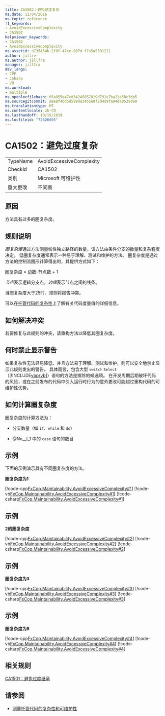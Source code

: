 ```yaml
---
title: CA1502：避免过度复杂
ms.date: 11/04/2016
ms.topic: reference
f1_keywords:
- AvoidExcessiveComplexity
- CA1502
helpviewer_keywords:
- CA1502
- AvoidExcessiveComplexity
ms.assetid: d735454b-2f8f-47ce-907d-f7a5a5391221
author: jillre
ms.author: jillfra
manager: jillfra
dev_langs:
- CPP
- CSharp
- VB
ms.workload:
- multiple
ms.openlocfilehash: 05a055e47cd34245057819d792e7ba21a58c3da5
ms.sourcegitcommit: a8e8f4bd5d508da34bbe9f2d4d9fa94da0539de0
ms.translationtype: MT
ms.contentlocale: zh-CN
ms.lasthandoff: 10/19/2019
ms.locfileid: "72626605"
---
```

# <a name="ca1502-avoid-excessive-complexity"></a>CA1502：避免过度复杂

|||
|-|-|
|TypeName|AvoidExcessiveComplexity|
|CheckId|CA1502|
|类别|Microsoft 可维护性|
|重大更改|不间断|

## <a name="cause"></a>原因

方法具有过多的圈复杂度。

## <a name="rule-description"></a>规则说明

*圈复杂度*通过方法测量线性独立路径的数量，该方法由条件分支的数量和复杂程度决定。 低圈复杂度通常表示一种易于理解、测试和维护的方法。 圈复杂度是通过方法的控制流图形计算得出的，其提供方式如下：

圈复杂度 = 边数-节点数 + 1

*节点*表示逻辑分支点，*边缘*表示节点之间的线条。

当圈复杂度大于25时，规则将报告冲突。

可以在[托管代码的复杂性](../code-quality/code-metrics-values.md)上了解有关代码度量值的详细信息。

## <a name="how-to-fix-violations"></a>如何解决冲突

若要修复与此规则的冲突，请重构方法以降低其圈复杂度。

## <a name="when-to-suppress-warnings"></a>何时禁止显示警告

如果复杂性无法轻易降低，并且方法易于理解、测试和维护，则可以安全地禁止显示此规则发出的警告。 具体而言，包含大型 `switch` `Select` （[!INCLUDE[vbprvb](../code-quality/includes/vbprvb_md.md)]）语句的方法是排除的候选项。 在开发周期后期破坏代码的风险，或在之前发布的代码中引入运行时行为的意外更改可能超过重构代码的可维护性优势。

## <a name="how-cyclomatic-complexity-is-calculated"></a>如何计算圈复杂度

圈复杂度的计算方法为：

- 分支数量（如 `if`、`while` 和 `do`）

- @No__t_1 中的 `case` 语句的数目

## <a name="example"></a>示例

下面的示例演示具有不同圈复杂度的方法。

**圈复杂度为1**

[!code-cpp[FxCop.Maintainability.AvoidExcessiveComplexity#1](../code-quality/codesnippet/CPP/ca1502-avoid-excessive-complexity_1.cpp)]
[!code-vb[FxCop.Maintainability.AvoidExcessiveComplexity#1](../code-quality/codesnippet/VisualBasic/ca1502-avoid-excessive-complexity_1.vb)]
[!code-csharp[FxCop.Maintainability.AvoidExcessiveComplexity#1](../code-quality/codesnippet/CSharp/ca1502-avoid-excessive-complexity_1.cs)]

## <a name="example"></a>示例

**2的圈复杂度**

[!code-cpp[FxCop.Maintainability.AvoidExcessiveComplexity#2](../code-quality/codesnippet/CPP/ca1502-avoid-excessive-complexity_2.cpp)]
[!code-vb[FxCop.Maintainability.AvoidExcessiveComplexity#2](../code-quality/codesnippet/VisualBasic/ca1502-avoid-excessive-complexity_2.vb)]
[!code-csharp[FxCop.Maintainability.AvoidExcessiveComplexity#2](../code-quality/codesnippet/CSharp/ca1502-avoid-excessive-complexity_2.cs)]

## <a name="example"></a>示例

**圈复杂度为3**

[!code-cpp[FxCop.Maintainability.AvoidExcessiveComplexity#3](../code-quality/codesnippet/CPP/ca1502-avoid-excessive-complexity_3.cpp)]
[!code-vb[FxCop.Maintainability.AvoidExcessiveComplexity#3](../code-quality/codesnippet/VisualBasic/ca1502-avoid-excessive-complexity_3.vb)]
[!code-csharp[FxCop.Maintainability.AvoidExcessiveComplexity#3](../code-quality/codesnippet/CSharp/ca1502-avoid-excessive-complexity_3.cs)]

## <a name="example"></a>示例

**圈复杂度为8**

[!code-cpp[FxCop.Maintainability.AvoidExcessiveComplexity#4](../code-quality/codesnippet/CPP/ca1502-avoid-excessive-complexity_4.cpp)]
[!code-vb[FxCop.Maintainability.AvoidExcessiveComplexity#4](../code-quality/codesnippet/VisualBasic/ca1502-avoid-excessive-complexity_4.vb)]
[!code-csharp[FxCop.Maintainability.AvoidExcessiveComplexity#4](../code-quality/codesnippet/CSharp/ca1502-avoid-excessive-complexity_4.cs)]

## <a name="related-rules"></a>相关规则

[CA1501：避免过度继承](../code-quality/ca1501.md)

## <a name="see-also"></a>请参阅

- [测量托管代码的复杂性和可维护性](../code-quality/code-metrics-values.md)

